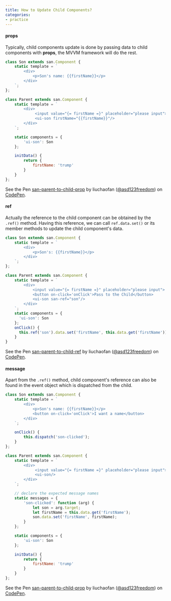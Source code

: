 ```yaml
---
title: How to Update Child Components?
categories:
- practice
---
```


#### props

Typically, child components update is done by passing data to child components with **props**, the MVVM framework will do the rest.


```javascript
class Son extends san.Component {
    static template = `
        <div>
            <p>Son's name: {{firstName}}</p>
        </div>
    `;
};

class Parent extends san.Component {
    static template = `
        <div>
             <input value="{= firstName =}" placeholder="please input">
             <ui-son firstName="{{firstName}}"/>
        </div>
    `;

    static components = {
        'ui-son': Son
    };

    initData() {
        return {
            firstName: 'trump'
        }
    }
};
```

<p data-height="365" data-theme-id="dark" data-slug-hash="qXPRxR" data-default-tab="js,result" data-user="asd123freedom" data-embed-version="2" data-pen-title="san-parent-to-child-prop" class="codepen">See the Pen <a href="https://codepen.io/asd123freedom/pen/qXPRxR/">san-parent-to-child-prop</a> by liuchaofan (<a href="https://codepen.io/asd123freedom">@asd123freedom</a>) on <a href="https://codepen.io">CodePen</a>.</p>
<script async src="https://production-assets.codepen.io/assets/embed/ei.js"></script>

#### ref

Actually the reference to the child component can be obtained by the `.ref()` method. Having this reference, we can call `ref.data.set()` or its member methods to update the child component's data.

```javascript
class Son extends san.Component {
    static template = `
        <div>
            <p>Son's: {{firstName}}</p>
        </div>
    `;
};

class Parent extends san.Component {
    static template = `
        <div>
            <input value="{= firstName =}" placeholder="please input">
            <button on-click='onClick'>Pass to the Child</button>
            <ui-son san-ref="son"/>
        </div>
    `;
    static components = {
      'ui-son': Son
    };
    onClick() {
      this.ref('son').data.set('firstName', this.data.get('firstName'));
    }
}
```

<p data-height="365" data-theme-id="dark" data-slug-hash="wqrgGj" data-default-tab="js,result" data-user="asd123freedom" data-embed-version="2" data-pen-title="san-parent-to-child-ref" class="codepen">See the Pen <a href="https://codepen.io/asd123freedom/pen/wqrgGj/">san-parent-to-child-ref</a> by liuchaofan (<a href="https://codepen.io/asd123freedom">@asd123freedom</a>) on <a href="https://codepen.io">CodePen</a>.</p>
<script async src="https://production-assets.codepen.io/assets/embed/ei.js"></script>

#### message

Apart from the `.ref()` method, child component's reference can also be found in the event object which is dispatched from the child.

```javascript
class Son extends san.Component {
    static template = `
        <div>
            <p>Son's name: {{firstName}}</p>
            <button on-click='onClick'>I want a name</button>
        </div>
    `;

    onClick() {
        this.dispatch('son-clicked');
    }
};

class Parent extends san.Component {
    static template = `
        <div>
             <input value="{= firstName =}" placeholder="please input">
             <ui-son/>
        </div>
    `;

    // declare the expected message names
    static messages = {
        'son-clicked': function (arg) {
            let son = arg.target;
            let firstName = this.data.get('firstName');
            son.data.set('firstName', firstName);
        }
    };

    static components = {
        'ui-son': Son
    };

    initData() {
        return {
            firstName: 'trump'
        }
    }
};
```

<p data-height="365" data-theme-id="dark" data-slug-hash="ZJXLGZ" data-default-tab="js,result" data-user="asd123freedom" data-embed-version="2" data-pen-title="san-parent-to-child-prop" class="codepen">See the Pen <a href="https://codepen.io/asd123freedom/pen/ZJXLGZ/">san-parent-to-child-prop</a> by liuchaofan (<a href="https://codepen.io/asd123freedom">@asd123freedom</a>) on <a href="https://codepen.io">CodePen</a>.</p>
<script async src="https://production-assets.codepen.io/assets/embed/ei.js"></script>
